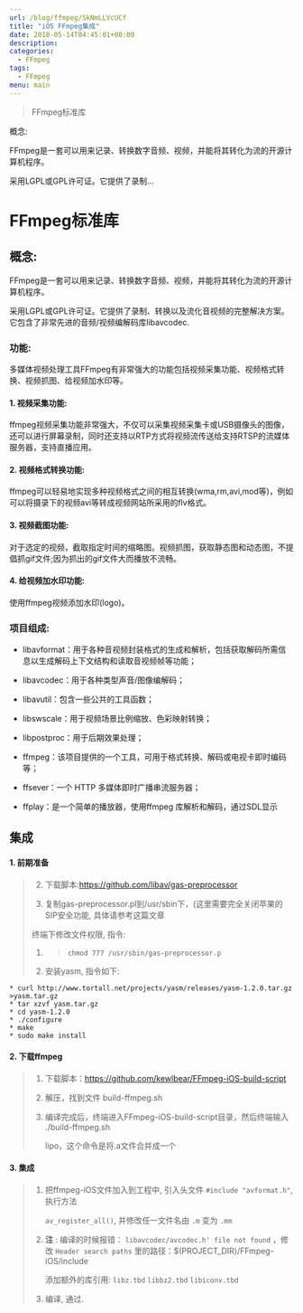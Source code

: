 ```yaml
---
url: /blog/ffmpeg/SkNmLLVcUCf
title: "iOS FFmpeg集成"
date: 2018-05-14T04:45:01+08:00
description:
categories:
  - FFmpeg
tags:
  - FFmpeg
menu: main
---
```


> FFmpeg标准库

概念:

FFmpeg是一套可以用来记录、转换数字音频、视频，并能将其转化为流的开源计算机程序。

采用LGPL或GPL许可证。它提供了录制…

# FFmpeg标准库

## 概念:

FFmpeg是一套可以用来记录、转换数字音频、视频，并能将其转化为流的开源计算机程序。

采用LGPL或GPL许可证。它提供了录制、转换以及流化音视频的完整解决方案。 它包含了非常先进的音频/视频编解码库libavcodec.

### 功能:

多媒体视频处理工具FFmpeg有非常强大的功能包括视频采集功能、视频格式转换、视频抓图、给视频加水印等。

#### 1\. 视频采集功能:

ffmpeg视频采集功能非常强大，不仅可以采集视频采集卡或USB摄像头的图像，还可以进行屏幕录制，同时还支持以RTP方式将视频流传送给支持RTSP的流媒体服务器，支持直播应用。

#### 2\. 视频格式转换功能:

ffmpeg可以轻易地实现多种视频格式之间的相互转换(wma,rm,avi,mod等)，例如可以将摄录下的视频avi等转成视频网站所采用的flv格式。

#### 3\. 视频截图功能:

对于选定的视频，截取指定时间的缩略图。视频抓图，获取静态图和动态图，不提倡抓gif文件;因为抓出的gif文件大而播放不流畅。

#### 4\. 给视频加水印功能:

使用ffmpeg视频添加水印(logo)。

### 项目组成:

- libavformat：用于各种音视频封装格式的生成和解析，包括获取解码所需信息以生成解码上下文结构和读取音视频帧等功能；

- libavcodec：用于各种类型声音/图像编解码；

- libavutil：包含一些公共的工具函数；

- libswscale：用于视频场景比例缩放、色彩映射转换；

- libpostproc：用于后期效果处理；

- ffmpeg：该项目提供的一个工具，可用于格式转换、解码或电视卡即时编码等；

- ffsever：一个 HTTP 多媒体即时广播串流服务器；

- ffplay：是一个简单的播放器，使用ffmpeg 库解析和解码，通过SDL显示


## 集成

#### 1\. 前期准备

> 2. 下载脚本:https://github.com/libav/gas-preprocessor
>
> 4. 复制gas-preprocessor.pl到/usr/sbin下，(这里需要完全关闭苹果的SIP安全功能, 具体请参考这篇文章
>
>
> 终端下修改文件权限, 指令:
>
> 1. > ```
>    > chmod 777 /usr/sbin/gas-preprocessor.p
>    >
>    > ```
>
> 2. 安装yasm, 指令如下:

```
* curl http://www.tortall.net/projects/yasm/releases/yasm-1.2.0.tar.gz >yasm.tar.gz
* tar xzvf yasm.tar.gz
* cd yasm-1.2.0
* ./configure
* make
* sudo make install

```

#### 2\. 下载ffmpeg

> 1. 下载脚本：https://github.com/kewlbear/FFmpeg-iOS-build-script
>
> 2. 解压，找到文件 build-ffmpeg.sh
>
> 4. 编译完成后，终端进入FFmpeg-iOS-build-script目录，然后终端输入 ./build-ffmpeg.sh
>
>
>    lipo，这个命令是将.a文件合并成一个

#### 3\. 集成

> 1. 把ffmpeg-iOS文件加入到工程中, 引入头文件 `#include "avformat.h"`, 执行方法
>
>    `av_register_all()`, 并修改任一文件名由 `.m` 变为 `.mm`
>
> 2. **注** : 编译的时候报错： `libavcodec/avcodec.h' file not found` ，修改 `Header
>    search paths` 里的路径：$(PROJECT\_DIR)/FFmpeg-iOS/include
>
>
>    添加额外的库引用: `libz.tbd` `libbz2.tbd` `libiconv.tbd`
>
> 3. 编译, 通过.